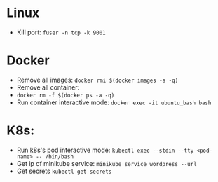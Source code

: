 # Linux
- Kill port:
`fuser -n tcp -k 9001 `
# Docker
- Remove all images:
`docker rmi $(docker images -a -q)`
- Remove all container:
- `docker rm -f $(docker ps -a -q)`
- Run container interactive mode:
`docker exec -it ubuntu_bash bash`
#  K8s:
- Run k8s's pod interactive mode:
`kubectl exec --stdin --tty <pod-name> -- /bin/bash`
- Get ip of minikube service:
`minikube service wordpress --url`
- Get secrets
`kubectl get secrets`
